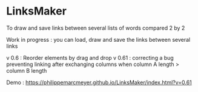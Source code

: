 # LinksMaker
To draw and save links between several lists of words compared 2 by 2

Work in progress : you can load, draw and save the links between several links

v 0.6 : Reorder elements by drag and drop
v 0.61 : correcting a bug preventing linking after exchanging columns
		  when column A length > column B length

Demo : https://philippemarcmeyer.github.io/LinksMaker/index.html?v=0.61
